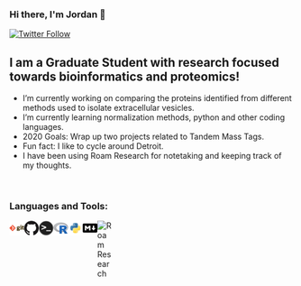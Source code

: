 ### Hi there, I'm Jordan 👋

[![Twitter Follow](https://img.shields.io/twitter/follow/JoBBurt?color=1DA1F2&logo=Twitter&style=for-the-badge)](https://twitter.com/intent/follow?original_referer=https%3A%2F%2Fgithub.com%2FJoBBurt&screen_name=JoBBurt)

## I am a Graduate Student with research focused towards bioinformatics and proteomics!

- I’m currently working on comparing the proteins identified from different methods used to isolate extracellular vesicles.
- I’m currently learning normalization methods, python and other coding languages.
- 2020 Goals: Wrap up two projects related to Tandem Mass Tags.
- Fun fact: I like to cycle around Detroit.
- I have been using Roam Research for notetaking and keeping track of my thoughts.

<br />

### Languages and Tools:

<img align="left" alt="Git" width="26px" src="https://raw.githubusercontent.com/github/explore/80688e429a7d4ef2fca1e82350fe8e3517d3494d/topics/git/git.png" />
<img align="left" alt="GitHub" width="26px" src="https://raw.githubusercontent.com/github/explore/78df643247d429f6cc873026c0622819ad797942/topics/github/github.png" />
<img align="left" alt="Terminal" width="26px" src="https://raw.githubusercontent.com/github/explore/80688e429a7d4ef2fca1e82350fe8e3517d3494d/topics/terminal/terminal.png" />
<img align="left" alt="R" width="26px" src="https://raw.githubusercontent.com/github/explore/80688e429a7d4ef2fca1e82350fe8e3517d3494d/topics/r/r.png" />
<img align="left" alt="Python" width="26px" src="https://raw.githubusercontent.com/github/explore/80688e429a7d4ef2fca1e82350fe8e3517d3494d/topics/python/python.png" />
<img align="left" alt="Markdown" width="26px" src="https://raw.githubusercontent.com/github/explore/80688e429a7d4ef2fca1e82350fe8e3517d3494d/topics/markdown/markdown.png" />
<img align="left" alt="Roam Research" width="26px" src="https://roamresearch.com/assets/astro.png" />
<br />
<br />
